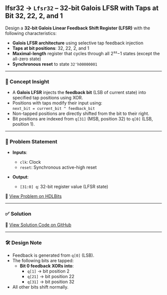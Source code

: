 ## lfsr32 → `Lfsr32` – 32-bit Galois LFSR with Taps at Bit 32, 22, 2, and 1

Design a **32-bit Galois Linear Feedback Shift Register (LFSR)** with the following characteristics:
- **Galois LFSR architecture** using selective tap feedback injection
- **Taps at bit positions**: 32, 22, 2, and 1
- **Maximal-length** register that cycles through all 2³²−1 states (except the all-zero state)
- **Synchronous reset** to state `32'h00000001`

---

### 🧠 Concept Insight

- A **Galois LFSR** injects the **feedback bit** (LSB of current state) into specified tap positions using XOR.
- Positions with taps modify their input using:  
  `next_bit = current_bit ^ feedback_bit`
- Non-tapped positions are directly shifted from the bit to their right.
- Bit positions are indexed from `q[31]` (MSB, position 32) to `q[0]` (LSB, position 1).

---

### 📘 Problem Statement

- **Inputs**:
  - `clk`: Clock
  - `reset`: Synchronous active-high reset

- **Output**:
  - `[31:0] q`: 32-bit register value (LFSR state)

🔗 [View Problem on HDLBits](https://hdlbits.01xz.net/wiki/Lfsr32)

---

### ✅ Solution  
📄 [View Solution Code on GitHub](https://github.com/EswarAdithya011/HDLBits/blob/main/Problem%20Sets/3.%20Circuits/Sequential%20logic/3.7%20Shift%20Registers/3.7.6%2032-bit%20LFSR/lfsr32.v)

---

### 🛠 Design Note

- Feedback is generated from `q[0]` (LSB).
- The following bits are tapped:
  - **Bit 0 feedback XORs into**:
    - `q[1]` → bit position 2
    - `q[21]` → bit position 22
    - `q[31]` → bit position 32
- All other bits shift normally.
